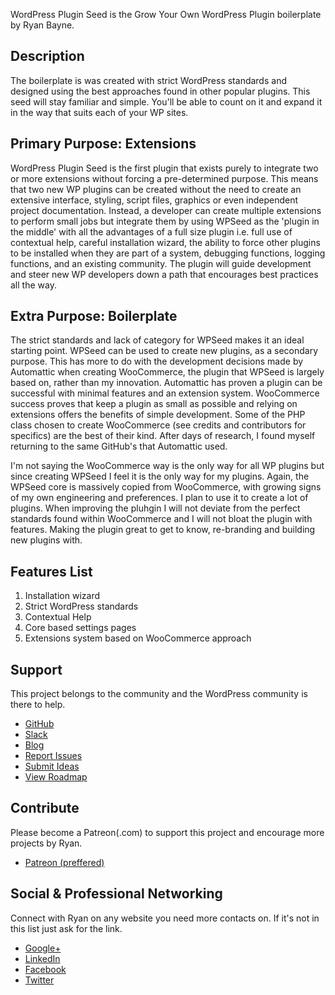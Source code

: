 WordPress Plugin Seed is the Grow Your Own WordPress Plugin boilerplate by Ryan Bayne.
                       
## Description 
                         
The boilerplate is was created with strict WordPress standards and designed using the best approaches found in other popular plugins. This seed will stay familiar and simple. You'll be able to count on it and expand it in the way that suits each of your WP sites.

## Primary Purpose: Extensions 

WordPress Plugin Seed is the first plugin that exists purely to integrate two or more extensions without forcing a pre-determined purpose. This means that two new WP plugins can be created without the need to create an extensive interface, styling, script files, graphics or even independent project documentation. Instead, a developer can create multiple extensions to perform small jobs but integrate them by using WPSeed as the 'plugin in the middle' with all the advantages of a full size plugin i.e. full use of contextual help, careful installation wizard, the ability to force other plugins to be installed when they are part of a system, debugging functions, logging functions, and an existing community. The plugin will guide development and steer new WP developers down a path that encourages best practices all the way. 

## Extra Purpose: Boilerplate

The strict standards and lack of category for WPSeed makes it an ideal starting point. WPSeed can be used to create new plugins, as a secondary purpose. This has more to do with the development decisions made by Automattic when creating WooCommerce, the plugin that WPSeed is largely based on, rather than my innovation. Automattic has proven a plugin can be successful with minimal features and an extension system. WooCommerce success proves that keep a plugin as small as possible and relying on extensions offers the benefits of simple development. Some of the PHP class chosen to create WooCommerce (see credits and contributors for specifics) are the best of their kind. After days of research, I found myself returning to the same GitHub's that Automattic used. 

I'm not saying the WooCommerce way is the only way for all WP plugins but since creating WPSeed I feel it is the only way for my plugins. Again, the WPSeed core is massively copied from WooCommerce, with growing signs of my own engineering and preferences. I plan to use it to create a lot of plugins. When improving the pluhgin I will not deviate from the perfect standards found within WooCommerce and I will not bloat the plugin with features. Making the plugin great to get to know, re-branding and building new plugins with. 
 
## Features List 

1. Installation wizard
1. Strict WordPress standards
1. Contextual Help
1. Core based settings pages
1. Extensions system based on WooCommerce approach

## Support 

This project belongs to the community and the WordPress community is there to help. 

- [GitHub](https://github.com/ryanbayne/wpseed)
- [Slack](https://wpseed.slack.com/)
- [Blog](https://pluginseed.wordpress.com/)
- [Report Issues](https://github.com/RyanBayne/WPSeed/issues)
- [Submit Ideas](https://trello.com/b/PEkkYDAJ/wpseed)
- [View Roadmap](https://trello.com/b/PEkkYDAJ/wpseed)
                                                                                          
## Contribute 

Please become a Patreon(.com) to support this project and encourage more projects by Ryan.

* <a href="https://www.patreon.com/ryanbayne" title="">Patreon (preffered)</a>         

## Social & Professional Networking 

Connect with Ryan on any website you need more contacts on. If it's not in this list just ask for the link. 
                                     
- [Google+](https://plus.google.com/u/0/+RyanBayne1)
- [LinkedIn](https://www.linkedin.com/in/ryanrbayne/)
- [Facebook](https://facebook.com/ryanrbayne)
- [Twitter](https://twitter.com/ryanrbayne)
